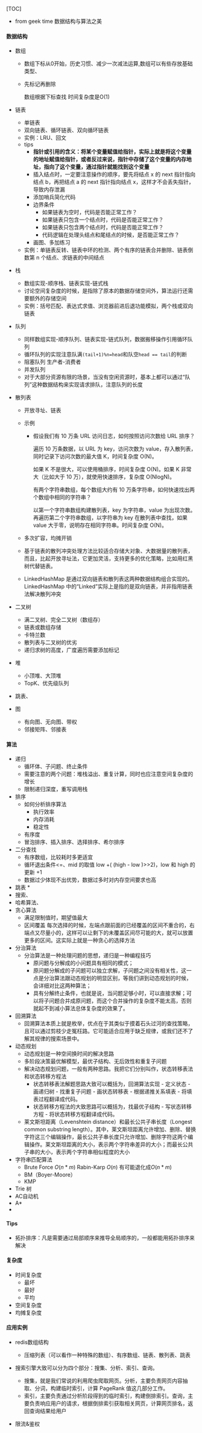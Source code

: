 [TOC]



* from geek time 数据结构与算法之美

#### 数据结构

* 数组

  * 数组下标从0开始，历史习惯、减少一次减法运算,数组可以有些存放基础类型、

  * 先标记再删除

    数组根据下标查找 时间复杂度是O(1)

* 链表

  * 单链表
  * 双向链表、循环链表、双向循环链表
  * 实例：LRU、回文
  * tips
    * **指针或引用的含义：将某个变量赋值给指针，实际上就是将这个变量的地址赋值给指针，或者反过来说，指针中存储了这个变量的内存地址，指向了这个变量，通过指针就能找到这个变量**
    * 插入结点时，一定要注意操作的顺序，要先将结点 x 的 next 指针指向结点 b，再把结点 a 的 next 指针指向结点 x，这样才不会丢失指针，导致内存泄漏
    * 添加哨兵简化代码
    * 边界条件
      * 如果链表为空时，代码是否能正常工作？
      * 如果链表只包含一个结点时，代码是否能正常工作？
      * 如果链表只包含两个结点时，代码是否能正常工作？
      * 代码逻辑在处理头结点和尾结点的时候，是否能正常工作？
    * 画图、多加练习
  * 实例：单链表反转、链表中环的检测、两个有序的链表合并删除、链表倒数第 n 个结点、求链表的中间结点

* 栈

  * 数组实现-顺序栈、链表实现-链式栈
  * 讨论空间复杂度的时候，是指除了原本的数据存储空间外，算法运行还需要额外的存储空间
  * 实例：括号匹配、表达式求值、浏览器前进后退功能模拟，两个栈或双向链表

* 队列

  * 同样数组实现-顺序队列、链表实现-链式队列，数据搬移操作引用循环队列
  * 循环队列的实现注意队满`(tail+1)%n=head`和队空`head == tail`的判断
  * 阻塞队列 生产者-消费者
  * 并发队列
  * 对于大部分资源有限的场景，当没有空闲资源时，基本上都可以通过“队列”这种数据结构来实现请求排队，注意队列的长度

* 散列表

  * 开放寻址、链表

  * 示例

    * 假设我们有 10 万条 URL 访问日志，如何按照访问次数给 URL 排序？

      遍历 10 万条数据，以 URL 为 key，访问次数为 value，存入散列表，同时记录下访问次数的最大值 K，时间复杂度 O(N)。

      如果 K 不是很大，可以使用桶排序，时间复杂度 O(N)。如果 K 非常大（比如大于 10 万），就使用快速排序，复杂度 O(NlogN)。

      有两个字符串数组，每个数组大约有 10 万条字符串，如何快速找出两个数组中相同的字符串？

      以第一个字符串数组构建散列表，key 为字符串，value 为出现次数。再遍历第二个字符串数组，以字符串为 key 在散列表中查找，如果 value 大于零，说明存在相同字符串。时间复杂度 O(N)。

  * 多次扩容，均摊开销

  * 基于链表的散列冲突处理方法比较适合存储大对象、大数据量的散列表，而且，比起开放寻址法，它更加灵活，支持更多的优化策略，比如用红黑树代替链表。

  * LinkedHashMap 是通过双向链表和散列表这两种数据结构组合实现的。LinkedHashMap 中的“Linked”实际上是指的是双向链表，并非指用链表法解决散列冲突

* 二叉树

  * 满二叉树、完全二叉树（数组存）
  * 链表或数组存储
  * 卡特兰数
  * 散列表与二叉树的优劣
  * 递归求树的高度，广度遍历需要添加标记

* 堆

  * 小顶堆、大顶堆
  * TopK、优先级队列

* 跳表、

* 图

  * 有向图、无向图、带权
  * 邻接矩阵、邻接表


#### 算法

* 递归
  * 循环体、子问题、终止条件
  * 需要注意的两个问题：堆栈溢出、重复计算，同时也应注意空间复杂度的增长
  * 限制递归深度，重写调用栈
* 排序
  * 如何分析排序算法
    * 执行效率
    * 内存消耗
    * 稳定性
  * 有序度
  * 冒泡排序、插入排序、选择排序、希尔排序
* 二分查找
  * 有序数组，比较耗时多更适宜
  * 循环退出条件<=、mid 的取值 low +( (high - low )>>2)，low 和 high 的更新 +1
  * 数据过少体现不出优势，数据过多时对内存空间要求也高
* 跳表
  * 
* 搜索、
* 哈希算法、
* 贪心算法
  * 满足限制值时，期望值最大
  * 区间覆盖 每次选择的时候，左端点跟前面的已经覆盖的区间不重合的，右端点又尽量小的，这样可以让剩下的未覆盖区间尽可能的大，就可以放置更多的区间。这实际上就是一种贪心的选择方法
* 分治算法
  * 分治算法是一种处理问题的思想，递归是一种编程技巧
    * 原问题与分解成的小问题具有相同的模式；
    * 原问题分解成的子问题可以独立求解，子问题之间没有相关性，这一点是分治算法跟动态规划的明显区别，等我们讲到动态规划的时候，会详细对比这两种算法；
    * 具有分解终止条件，也就是说，当问题足够小时，可以直接求解；可以将子问题合并成原问题，而这个合并操作的复杂度不能太高，否则就起不到减小算法总体复杂度的效果了。
* 回溯算法
  * 回溯算法本质上就是枚举，优点在于其类似于摸着石头过河的查找策略，且可以通过剪枝少走冤枉路。它可能适合应用于缺乏规律，或我们还不了解其规律的搜索场景中。
* 动态规划
  * 动态规划是一种空间换时间的解决思路
  * 多阶段决策最优解模型，最优子结构、无后效性和重复子问题
  * 解决动态规划问题，一般有两种思路。我把它们分别叫作，状态转移表法和状态转移方程法
    * 状态转移表法解题思路大致可以概括为，回溯算法实现 - 定义状态 - 画递归树 - 找重复子问题 - 画状态转移表 - 根据递推关系填表 - 将填表过程翻译成代码。
    * 状态转移方程法的大致思路可以概括为，找最优子结构 - 写状态转移方程 - 将状态转移方程翻译成代码。
  * 莱文斯坦距离（Levenshtein distance）和最长公共子串长度（Longest common substring length）。其中，莱文斯坦距离允许增加、删除、替换字符这三个编辑操作，最长公共子串长度只允许增加、删除字符这两个编辑操作。莱文斯坦距离的大小，表示两个字符串差异的大小；而最长公共子串的大小，表示两个字符串相似程度的大小
* 字符串匹配算法
  * Brute Force $O(n*m)$ Rabin-Karp $O(n)$ 有可能退化成$O(n*m)$ 
  * BM（Boyer-Moore）
  * KMP
* Trie 树
* AC自动机
* A*
* 

#### Tips

* 拓扑排序：凡是需要通过局部顺序来推导全局顺序的，一般都能用拓扑排序来解决

#### 复杂度

* 时间复杂度
  * 最坏
  * 最好
  * 平均
* 空间复杂度
* 均摊复杂度

#### 应用实例

* redis数组结构
  * 压缩列表（可以看作一种特殊的数组）、有序数组、链表、散列表、跳表
* 搜索引擎大致可以分为四个部分：搜集、分析、索引、查询。
  * 搜集，就是我们常说的利用爬虫爬取网页。分析，主要负责网页内容抽取、分词，构建临时索引，计算 PageRank 值这几部分工作。
  * 索引，主要负责通过分析阶段得到的临时索引，构建倒排索引。查询，主要负责响应用户的请求，根据倒排索引获取相关网页，计算网页排名，返回查询结果给用户

* 限流&鉴权